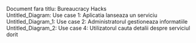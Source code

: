 Document fara titlu: Bureaucracy Hacks
<br />
Untitled_Diagram: Use case 1: Aplicatia lanseaza un serviciu
<br />
Untitled_Diagram_1: Use case 2: Administratorul gestioneaza informatiile
<br />
Untitled_Diagram_2: Use case 4: Utilizatorul cauta detalii despre serviciul dorit
